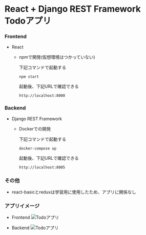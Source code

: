 # React + Django REST Framework Todoアプリ

### Frontend
- React
  - npmで開発(仮想環境はつかっていない)

    下記コマンドで起動する
    ```
    npm start
    ```
    起動後、下記URLで確認できる
    ```
    http://localhost:8000
    ```

### Backend
- Django REST Framework
  - Dockerでの開発

    下記コマンドで起動する
    ```
    docker-compose up
    ```
    起動後、下記URLで確認できる
    ```
    http://localhost:8005
    ```

### その他
  - react-basicとreduxは学習用に使用したため、アプリに関係なし

### アプリイメージ
- Frontend
![Todoアプリ](https://github.com/Tomizawa-Kazu/drf_react/img/Image01.png) 

- Backend
![Todoアプリ](https://github.com/Tomizawa-Kazu/drf_react/img/Image_drf.png) 
